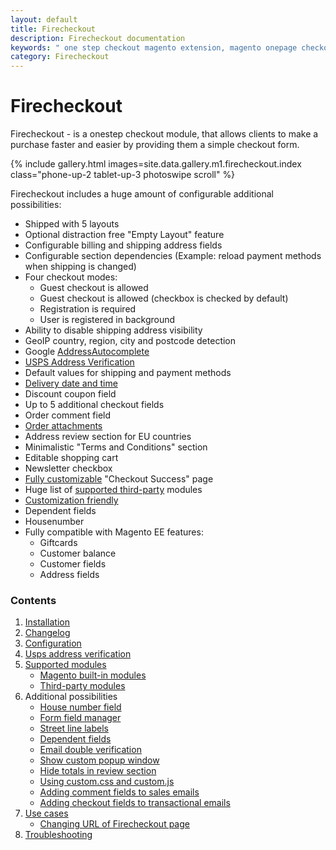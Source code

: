 ```yaml
---
layout: default
title: Firecheckout
description: Firecheckout documentation
keywords: " one step checkout magento extension, magento onepage checkout, magento checkout extension, one step checkout magento, magento edit checkout fields, one step checkout module magento, one step checkout magento mobile, magento one page checkout extension, magento one page checkout responsive, magento one page checkout custom fields, how to create one page checkout magento, how to edit one page checkout magento, checkout module in magento, quick checkout module  "
category: Firecheckout
---
```


# Firecheckout

Firecheckout - is a onestep checkout module, that allows clients to make a purchase
faster and easier by providing them a simple checkout form.

{% include gallery.html images=site.data.gallery.m1.firecheckout.index class="phone-up-2 tablet-up-3 photoswipe scroll" %}

Firecheckout includes a huge amount of configurable additional possibilities:

 -  Shipped with 5 layouts
 -  Optional distraction free "Empty Layout" feature
 -  Configurable billing and shipping address fields
 -  Configurable section dependencies (Example: reload payment methods when shipping is changed)
 -  Four checkout modes:
    - Guest checkout is allowed
    - Guest checkout is allowed (checkbox is checked by default)
    - Registration is required
    - User is registered in background
 -  Ability to disable shipping address visibility
 -  GeoIP country, region, city and postcode detection
 -  Google [AddressAutocomplete](/m1/extensions/address-autocomplete/)
 -  [USPS Address Verification](usps-address-verification/)
 -  Default values for shipping and payment methods
 -  [Delivery date and time](delivery-date/)
 -  Discount coupon field
 -  Up to 5 additional checkout fields
 -  Order comment field
 -  [Order attachments](/m1/extensions/order-attachments/)
 -  Address review section for EU countries
 -  Minimalistic "Terms and Conditions" section
 -  Editable shopping cart
 -  Newsletter checkbox
 -  [Fully customizable](/m1/extensions/checkout-success/) "Checkout Success" page
 -  Huge list of [supported third-party](supported-modules/) modules
 -  [Customization friendly](/m1/extensions/firecheckout/using-customcss-and-customjs/)
 -  Dependent fields
 -  Housenumber
 -  Fully compatible with Magento EE features:
    - Giftcards
    - Customer balance
    - Customer fields
    - Address fields

### Contents

 1. [Installation](installation/)
 2. [Changelog](changelog/)
 3. [Configuration](configuration/)
 3. [Usps address verification](usps-address-verification/)
 4. [Supported modules](supported-modules/)
     -  [Magento built-in modules](supported-modules#magento-built-in-modules)
     -  [Third-party modules](supported-modules#third-party-modules)
 5. Additional possibilities
     -  [House number field](housenumber/)
     -  [Form field manager](form-field-manager/)
     -  [Street line labels](street-line-labels/)
     -  [Dependent fields](dependent-fields/)
     -  [Email double verification](email-double-verification/)
     -  [Show custom popup window](popup-window/)
     -  [Hide totals in review section](hide-totals-in-review-section/)
     -  [Using custom.css and custom.js](using-customcss-and-customjs/)
     -  [Adding comment fields to sales emails](adding-comment-fields-to-sales-emails/)
     -  [Adding checkout fields to transactional emails](adding-checkout-fields-to-transactional-emails/)
 6. [Use cases](use-cases/)
     -  [Changing URL of Firecheckout page](use-cases/#changing-url-of-firecheckout-page)
 7. [Troubleshooting](troubleshooting/)
